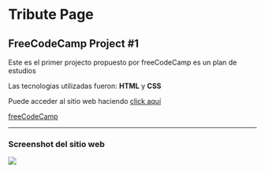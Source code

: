 <h1>Tribute Page</h1>

<h2>FreeCodeCamp Project #1</h2>

<p>Este es el primer projecto propuesto por freeCodeCamp es un plan de estudios</p>
<p>Las tecnologias utilizadas fueron: <b>HTML</b> y <b>CSS</b><p>
<p>Puede acceder al sitio web haciendo <a href="https://jruizsilva-tribute-page.netlify.app/" target="_blank">click aquí</a></p>
<a href="https://www.freecodecamp.org" target="_blank">freeCodeCamp</a>


 <hr>
 <h3>Screenshot del sitio web</h3>
<img src="https://awesomescreenshot.s3.amazonaws.com/image/1849999/6194469-19465a0b6ccec3395999d88917961957.png?X-Amz-Algorithm=AWS4-HMAC-SHA256&X-Amz-Credential=AKIAJSCJQ2NM3XLFPVKA%2F20210217%2Fus-east-1%2Fs3%2Faws4_request&X-Amz-Date=20210217T215438Z&X-Amz-Expires=28800&X-Amz-SignedHeaders=host&X-Amz-Signature=925a8c5c8056b5ebd32bc16f4eb5b5947f5a0f0c3e871e5780359dbde5323f6a">

